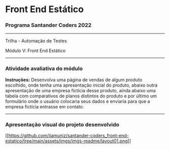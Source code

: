 # Front End Estático

### Programa Santander Coders 2022
___
Trilha - Automação de Testes

Módulo V: Front End Estático
___
### Atividade avaliativa do módulo

**Instruções:** Desenvolva uma página de vendas de algum produto escolhido, onde tenha uma apresentação inicial do produto, abaixo outra apresentação de uma empresa fictícia desse produto, ainda abaixo uma tabela com comparativos de planos distintos do produto e por último um formulário onde o usuário colocaria seus dados e enviaria para que a empresa fictícia entrasse em contato.
___
### Apresentação visual do projeto desenvolvido

[[https://github.com/ilamuniz/santander-coders_front-end-estatico/tree/main/assets/imgs/imgs-readme/layout01.png]]